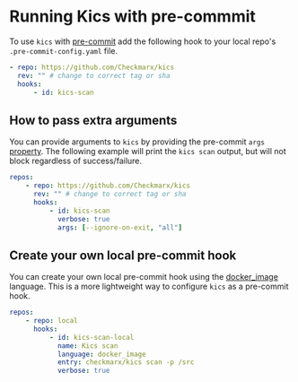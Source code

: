 # Running Kics with pre-commmit

To use `kics` with [pre-commit](https://pre-commit.com) add the following hook to your local repo's `.pre-commit-config.yaml` file.

```yaml
- repo: https://github.com/Checkmarx/kics
  rev: "" # change to correct tag or sha
  hooks:
      - id: kics-scan
```

## How to pass extra arguments

You can provide arguments to `kics` by providing the pre-commit `args` [property](https://pre-commit.com/#passing-arguments-to-hooks). The following example will print the `kics scan` output, but will not block regardless of success/failure.

```yaml
repos:
    - repo: https://github.com/Checkmarx/kics
      rev: "" # change to correct tag or sha
      hooks:
          - id: kics-scan
            verbose: true
            args: [--ignore-on-exit, "all"]
```

## Create your own local pre-commit hook

You can create your own local pre-commit hook using the [docker_image](https://pre-commit.com/#docker_image) language.
This is a more lightweight way to configure `kics` as a pre-commit hook.

```yaml
repos:
    - repo: local
      hooks:
          - id: kics-scan-local
            name: Kics scan
            language: docker_image
            entry: checkmarx/kics scan -p /src
            verbose: true
```
